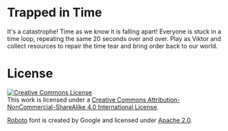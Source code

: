 # Trapped in Time
It's a catastrophe! Time as we know it is falling apart! Everyone is stuck in a time loop, repeating the same 20 seconds over and over. Play as Viktor and collect resources to repair the time tear and bring order back to our world.

# License
<a rel="license" href="http://creativecommons.org/licenses/by-nc-sa/4.0/"><img alt="Creative Commons License" style="border-width:0" src="https://i.creativecommons.org/l/by-nc-sa/4.0/88x31.png" /></a><br />This work is licensed under a <a rel="license" href="http://creativecommons.org/licenses/by-nc-sa/4.0/">Creative Commons Attribution-NonCommercial-ShareAlike 4.0 International License</a>.

[Roboto](https://fonts.google.com/specimen/Roboto) font is created by Google and licensed under [Apache 2.0](https://github.com/THE-Nordic-Game-Jam-Team/ggj-2020/blob/master/fonts/LICENSE.txt).
